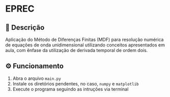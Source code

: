 # EPREC

## 📝 Descrição
Aplicação do Método de Diferenças Finitas (MDF) para resolução numérica de equações de onda unidimensional utilizando conceitos apresentados em aula, com ênfase da utilização de derivada temporal de ordem dois.

## ⚙️ Funcionamento
1. Abra o arquivo `main.py`
2. Instale os diretórios pendentes, no caso, `numpy` e `matplotlib`
3. Execute o programa seguindo as intruções via terminal
